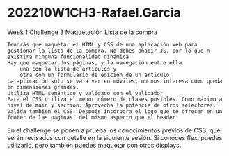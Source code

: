 # 202210W1CH3-Rafael.Garcia

Week 1 Challenge 3
Maquetación Lista de la compra

    Tendrás que maquetar el HTML y CSS de una aplicación web para gestionar la lista de la compra. No debes añadir JS, por lo que n existirá ninguna funcionalidad dinámica
    Hay que maquetar dos páginas, y la navegación entre ella
        una con la lista de artículos y
        otra con un formulario de edición de un artículo.
    La aplicación sólo se va a ver en móviles, no nos interesa cómo queda en dimensiones grandes.
    Utiliza HTML semántico y validado con el validador
    Para el CSS utiliza el menor número de clases posibles. Como máximo a nivel de main y section. Aprovecha la potencia de otros selectores.
    Valida también el CSS. Después incorpora el logo que te ofrecen en un footer de las páginas, del mismo aspecto que el header.

En el challenge se ponen a prueba los conocimientos previos de CSS, que serán revisados con detalle en la siguiente sesión. Si conoces flex, puedes utilizarlo, pero también puedes maquetar con otros displays.
